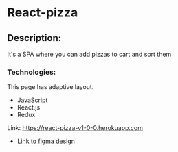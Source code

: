 <h1>React-pizza</h1>

<h2>Description:</h2>
<p>It's a SPA where you can add pizzas to cart and sort them</p>

<h3>Technologies:</h3>
<p>This page has adaptive layout.</p>
<ul>
<li>JavaScript</li>
<li>React.js</li>
<li>Redux</li>
</ul>

Link: https://react-pizza-v1-0-0.herokuapp.com


* [Link to figma design](https://www.figma.com/file/2cn9N9jSkmxD84oJik7xL7/JavaScript.-Sprint-4?node-id=0%3A1)


